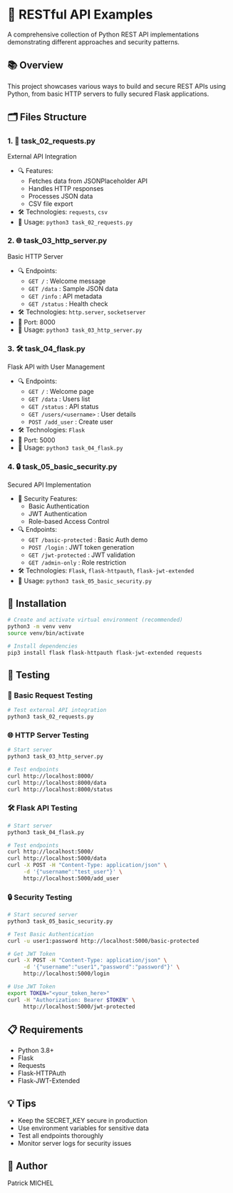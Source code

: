 # 🚀 RESTful API Examples

A comprehensive collection of Python REST API implementations demonstrating different approaches and security patterns.

## 📚 Overview
This project showcases various ways to build and secure REST APIs using Python, from basic HTTP servers to fully secured Flask applications.

## 🗂️ Files Structure

### 1. 📡 task_02_requests.py
External API Integration
- 🔍 Features:
  - Fetches data from JSONPlaceholder API
  - Handles HTTP responses
  - Processes JSON data
  - CSV file export
- 🛠️ Technologies: `requests`, `csv`
- 📝 Usage: `python3 task_02_requests.py`

### 2. 🌐 task_03_http_server.py
Basic HTTP Server
- 🔍 Endpoints:
  - `GET /` : Welcome message
  - `GET /data` : Sample JSON data
  - `GET /info` : API metadata
  - `GET /status` : Health check
- 🛠️ Technologies: `http.server`, `socketserver`
- 🔌 Port: 8000
- 📝 Usage: `python3 task_03_http_server.py`

### 3. 🛠️ task_04_flask.py
Flask API with User Management
- 🔍 Endpoints:
  - `GET /` : Welcome page
  - `GET /data` : Users list
  - `GET /status` : API status
  - `GET /users/<username>` : User details
  - `POST /add_user` : Create user
- 🛠️ Technologies: `Flask`
- 🔌 Port: 5000
- 📝 Usage: `python3 task_04_flask.py`

### 4. 🔒 task_05_basic_security.py
Secured API Implementation
- 🔑 Security Features:
  - Basic Authentication
  - JWT Authentication
  - Role-based Access Control
- 🔍 Endpoints:
  - `GET /basic-protected` : Basic Auth demo
  - `POST /login` : JWT token generation
  - `GET /jwt-protected` : JWT validation
  - `GET /admin-only` : Role restriction
- 🛠️ Technologies: `Flask`, `flask-httpauth`, `flask-jwt-extended`
- 📝 Usage: `python3 task_05_basic_security.py`

## 🔧 Installation

```bash
# Create and activate virtual environment (recommended)
python3 -m venv venv
source venv/bin/activate

# Install dependencies
pip3 install flask flask-httpauth flask-jwt-extended requests
```

## 🧪 Testing

### 📡 Basic Request Testing
```bash
# Test external API integration
python3 task_02_requests.py
```

### 🌐 HTTP Server Testing
```bash
# Start server
python3 task_03_http_server.py

# Test endpoints
curl http://localhost:8000/
curl http://localhost:8000/data
curl http://localhost:8000/status
```

### 🛠️ Flask API Testing
```bash
# Start server
python3 task_04_flask.py

# Test endpoints
curl http://localhost:5000/
curl http://localhost:5000/data
curl -X POST -H "Content-Type: application/json" \
     -d '{"username":"test_user"}' \
     http://localhost:5000/add_user
```

### 🔒 Security Testing
```bash
# Start secured server
python3 task_05_basic_security.py

# Test Basic Authentication
curl -u user1:password http://localhost:5000/basic-protected

# Get JWT Token
curl -X POST -H "Content-Type: application/json" \
     -d '{"username":"user1","password":"password"}' \
     http://localhost:5000/login

# Use JWT Token
export TOKEN="<your_token_here>"
curl -H "Authorization: Bearer $TOKEN" \
     http://localhost:5000/jwt-protected
```

## 📋 Requirements
- Python 3.8+
- Flask
- Requests
- Flask-HTTPAuth
- Flask-JWT-Extended

## 💡 Tips
- Keep the SECRET_KEY secure in production
- Use environment variables for sensitive data
- Test all endpoints thoroughly
- Monitor server logs for security issues


## 👤 Author
Patrick MICHEL
